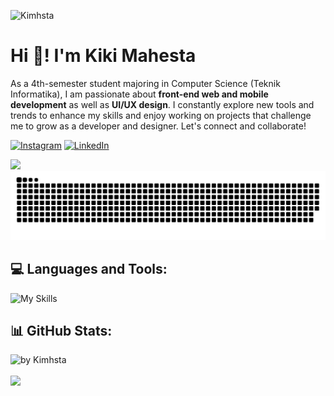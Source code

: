 <p align="left"> <img src="https://komarev.com/ghpvc/?username=Kimhsta&label=Profile%20views&color=0e75b6&style=flat" alt="Kimhsta" /> </p>

# Hi 👋! I'm Kiki Mahesta

As a 4th-semester student majoring in Computer Science (Teknik Informatika), I am passionate about **front-end web and mobile development** as well as **UI/UX design**. I constantly explore new tools and trends to enhance my skills and enjoy working on projects that challenge me to grow as a developer and designer. Let's connect and collaborate!

<!-- ## 🌐 Socials: -->

[![Instagram](https://img.shields.io/badge/Instagram-%23E4405F.svg?logo=Instagram&logoColor=white)](https://instagram.com/arc.hikoo) [![LinkedIn](https://img.shields.io/badge/LinkedIn-%230077B5.svg?logo=linkedin&logoColor=white)](https://www.linkedin.com/in/eka-rizki-suwarno/)

<!-- ## 💻 Technical Skills:

- **Frontend Development:** HTML/CSS3, JavaScript, Bootstrap
- **Tools and Design:** VSCode, GitHub, Figma -->

<!--horizontal divider(gradiant)-->
<img src="https://user-images.githubusercontent.com/73097560/115834477-dbab4500-a447-11eb-908a-139a6edaec5c.gif">

<!--- snake -->
<div align="left">
  <img src="https://github.com/1999AZZAR/1999AZZAR/blob/readme/resources/grid-snake.svg" alt="snake" />
</div>

## 💻 Languages and Tools:

![My Skills](https://skillicons.dev/icons?i=vscode,html,css,php,laravel,js,react,python,mysql,github,git,bootstrap,tailwind,cpp,figma)
<br/>

## 📊 GitHub Stats:

<div align="left">
  <img src="https://github-readme-activity-graph.vercel.app/graph?username=Kimhsta&theme=github-compact&radius=16" height="auto" alt="by Kimhsta"/>
</div>
<br/>
<!--horizontal divider(gradiant)-->
<img src="https://user-images.githubusercontent.com/73097560/115834477-dbab4500-a447-11eb-908a-139a6edaec5c.gif">
